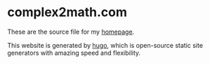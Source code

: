 # complex2math.com

These are the source file for my [homepage](https://complex2math.com).

This website is generated by [hugo](https://gohugo.io/),
which is open-source static site generators with amazing speed and flexibility.
